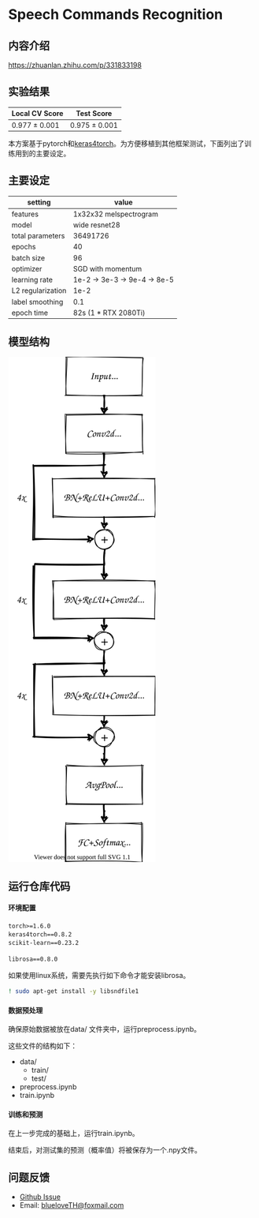 # Speech Commands Recognition

## 内容介绍

https://zhuanlan.zhihu.com/p/331833198

## 实验结果

| Local CV Score | Test Score    |
| -------------- | ------------- |
| 0.977 ± 0.001​  | 0.975 ± 0.001 |



本方案基于pytorch和[keras4torch](https://github.com/blueloveTH/keras4torch)。为方便移植到其他框架测试，下面列出了训练用到的主要设定。

## 主要设定

| setting           | value                        |
| ----------------- | ---------------------------- |
| features          | 1x32x32 melspectrogram       |
| model             | wide resnet28                |
| total parameters  | 36491726                     |
| epochs            | 40                           |
| batch size        | 96                           |
| optimizer         | SGD with momentum            |
| learning rate     | 1e-2 -> 3e-3 -> 9e-4 -> 8e-5 |
| L2 regularization | 1e-2                         |
| label smoothing   | 0.1                          |
| epoch time        | 82s (1 * RTX 2080Ti)         |



## 模型结构

![](model_architecture.svg)

## 运行仓库代码

#### 环境配置

```txt
torch>=1.6.0
keras4torch==0.8.2
scikit-learn==0.23.2

librosa==0.8.0
```

如果使用linux系统，需要先执行如下命令才能安装librosa。

```bash
! sudo apt-get install -y libsndfile1
```



#### 数据预处理

确保原始数据被放在data/ 文件夹中，运行preprocess.ipynb。

这些文件的结构如下：

- data/
  - train/
  - test/
- preprocess.ipynb
- train.ipynb



#### 训练和预测

在上一步完成的基础上，运行train.ipynb。

结束后，对测试集的预测（概率值）将被保存为一个.npy文件。



## 问题反馈

+ [Github Issue](https://github.com/blueloveTH/speech_commands_recognition/issues)
+ Email: blueloveTH@foxmail.com